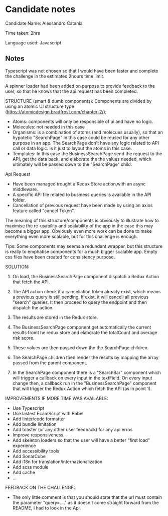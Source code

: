 # Candidate notes

Candidate Name: Alessandro Catania

Time taken: 2hrs

Language used: Javascript

## Notes
Typescript was not chosen so that I would have been faster and complete the challenge in the estimated 2hours time limit.

A spinner loader had been added on purpose to provide feedback to the user, so that he knows that the api request has been completed.

STRUCTURE (smart & dumb components):
Components are divided by using an atomic UI structure type (https://atomicdesign.bradfrost.com/chapter-2/);
- Atoms: components will only be responsible of ui and have no logic.
- Molecules: not needed in this case
- Organisms: is a combination of atoms (and molecues usually), so that an hypotetic "SearchPage" in this case could be reused for any other purpose in an app. The SearchPage don't have any logic related to API call or data logic. Is it just to layout the atoms in this case.
- Templates: In this case the BusinessSearchPage send the request to the API, get the data back, and elaborate the the values needed, which ultimately will be passed down to the "SearchPage" child.

Api Request
- Have been managed trought a Redux Store action,with an async middleware. 
- A specific API file related to business queries is available in the API folder.
- Cancellation of previous request have been made by using an axios feature called "cancel Token".

The meaning of this structure/components is obviously to illustrate how to maximise the re-usability and scalability of the app in the case this may become a bigger app. Obviously even more work can be done to make everything even more scalable, but for this challenge is enough.

Tips: Some components may seems a redundant wrapper, but this structure is really to emphatise components for a much bigger scalable app. Empty css files have been created for consistency purpose.

SOLUTION:
1) On load, the BusinessSearchPage component dispatch a Redux Action that fetch the API.
2) The API action check if a cancellation token already exist, which means a previous query is still pending. If exist, it will cancell all previous "search" queries. It then proceed to query the endpoint and then dispatch the action.
3) The results are stored in the Redux store.
4) The BusinessSearchPage component get automatically the current results fromt he redux store and elaborate the totalCount and average risk score.
5) These values are then passed down the the SearchPage children.
6) The SearchPage children then render the results by mapping the array passed from the parent component.

7) In the SearchPage component there is a "SearchBar" component which will trigger a callback on every input in the textField. On every input change then, a callback run in the "BusinessSearchPage" component that will trigger the Redux Action which fetch the API (as in point 1).


IMPROVEMENTS IF MORE TIME WAS AVAILABLE:
- Use Typescript
- Use lastest EcamScript with Babel
- Add linter/code formatter
- Add bundle limitation
- Add toaster (or any other user feedback) for any api erros
- Improve responsiveness.
- Add skeleton loaders so that the user will have a better "first load" experience
- Add accessibility tools
- Add SonarCube
- Add i18n for translation/internazionalization
- Add scss module 
- Add cache
- ...

FEEDBACK ON THE CHALLENGE:
- The only little comment is that you should state that the url must contain the parameter "query=...." as it doesn't come straight forward from the README, I had to look in the Api.
